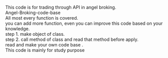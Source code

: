 This code is for trading through API in angel broking. \
 Angel-Broking-code-base \
 All most every function is covered.\
 you can add more function, even you can improve this code based on your knowledge.\
step 1. make object of class.\
step 2. call method of class and read that method before apply.\
read and make your own code base .\
This code is mainly for study purpose
